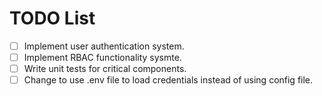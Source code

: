 # TODO List

- [ ] Implement user authentication system.
- [ ] Implement RBAC functionality sysmte.
- [ ] Write unit tests for critical components.
- [ ] Change to use .env file to load credentials instead of using config file.
